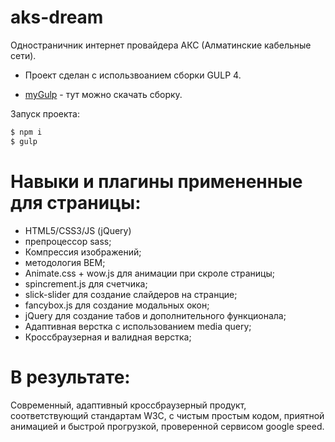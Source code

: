 # aks-dream


Одностраничник интернет провайдера АКС (Алматинские кабельные сети).


- Проект сделан с использвоанием сборки GULP 4.
* [myGulp](https://github.com/asianspirit/myGulp) - тут можно скачать сборку.

Запуск проекта:
```sh
$ npm i
$ gulp
```
# Навыки и плагины примененные для страницы:

- HTML5/CSS3/JS (jQuery)
- препроцессор sass;
- Компрессия изображений;
- методология BEM;
- Animate.css + wow.js для анимации при скроле страницы;
- spincrement.js для счетчика;
- slick-slider для создание слайдеров на странцие;
- fancybox.js для создание модальных окон;
- jQuery для создание табов и дополнительного функционала;
- Адаптивная верстка с использованием media query;
- Кроссбраузерная и валидная верстка;


# В результате:
 Современный, адаптивный кроссбраузерный продукт, соответствующий стандартам W3C, с чистым простым кодом, приятной анимацией и быстрой прогрузкой, проверенной сервисом google speed.
